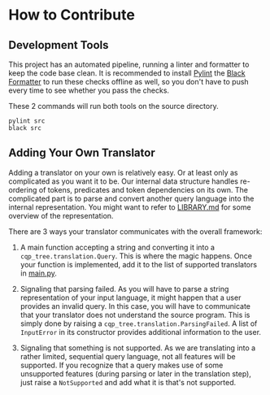 # How to Contribute

## Development Tools

This project has an automated pipeline, running a linter and formatter to keep the code base clean.
It is recommended to install [Pylint](https://github.com/pylint-dev/pylint) the [Black Formatter](https://github.com/psf/black) to run these checks offline as well, so you don't have to push every time to see whether you pass the checks.

These 2 commands will run both tools on the source directory.

```shell
pylint src
black src
```

## Adding Your Own Translator

Adding a translator on your own is relatively easy.
Or at least only as complicated as you want it to be.
Our internal data structure handles re-ordering of tokens, predicates and token dependencies on its own.
The complicated part is to parse and convert another query language into the internal representation.
You might want to refer to [LIBRARY.md](LIBRARY.md) for some overview of the representation.

There are 3 ways your translator communicates with the overall framework:

1. A main function accepting a string and converting it into a `cqp_tree.translation.Query`.
This is where the magic happens.
Once your function is implemented, add it to the list of supported translators in [main.py](src/cqp_tree/cli/main.py).

2. Signaling that parsing failed.
As you will have to parse a string representation of your input language, it might happen that a user provides an invalid query.
In this case, you will have to communicate that your translator does not understand the source program.
This is simply done by raising a `cqp_tree.translation.ParsingFailed`.
A list of `InputError` in its constructor provides additional information to the user.

3. Signaling that something is not supported.
As we are translating into a rather limited, sequential query language, not all features will be supported.
If you recognize that a query makes use of some unsupported features (during parsing or later in the translation step),
just raise a `NotSupported` and add what it is that's not supported.
